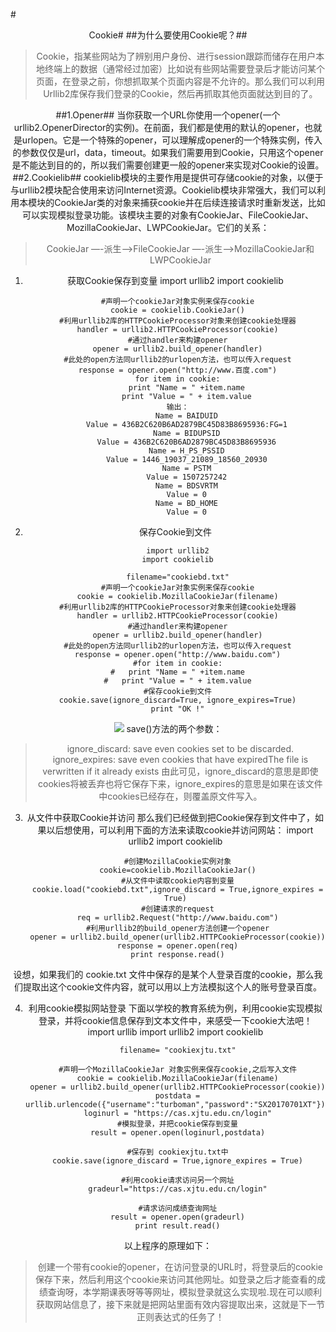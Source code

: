 #<center/>Cookie#
##为什么要使用Cookie呢？##
>Cookie，指某些网站为了辨别用户身份、进行session跟踪而储存在用户本地终端上的数据（通常经过加密）比如说有些网站需要登录后才能访问某个页面，在登录之前，你想抓取某个页面内容是不允许的。那么我们可以利用Urllib2库保存我们登录的Cookie，然后再抓取其他页面就达到目的了。

##1.Opener##
当你获取一个URL你使用一个opener(一个urllib2.OpenerDirector的实例)。在前面，我们都是使用的默认的opener，也就是urlopen。它是一个特殊的opener，可以理解成opener的一个特殊实例，传入的参数仅仅是url，data，timeout。如果我们需要用到Cookie，只用这个opener是不能达到目的的，所以我们需要创建更一般的opener来实现对Cookie的设置。
##2.Cookielib##
cookielib模块的主要作用是提供可存储cookie的对象，以便于与urllib2模块配合使用来访问Internet资源。Cookielib模块非常强大，我们可以利用本模块的CookieJar类的对象来捕获cookie并在后续连接请求时重新发送，比如可以实现模拟登录功能。该模块主要的对象有CookieJar、FileCookieJar、MozillaCookieJar、LWPCookieJar。它们的关系：
>CookieJar —-派生—->FileCookieJar  —-派生—–>MozillaCookieJar和LWPCookieJar

1. 获取Cookie保存到变量
		import urllib2
		import cookielib
		
		#声明一个cookieJar对象实例来保存cookie
		cookie = cookielib.CookieJar()
		#利用urllib2库的HTTPCookieProcessor对象来创建cookie处理器
		handler = urllib2.HTTPCookieProcessor(cookie)
		#通过handler来构建opener
		opener = urllib2.build_opener(handler)
		#此处的open方法同urllib2的urlopen方法，也可以传入request
		response = opener.open("http://www.百度.com")
		for item in cookie:
			print "Name = " +item.name
			print "Value = " + item.value
		输出：
			Name = BAIDUID
			Value = 436B2C620B6AD2879BC45D83B8695936:FG=1
			Name = BIDUPSID
			Value = 436B2C620B6AD2879BC45D83B8695936
			Name = H_PS_PSSID
			Value = 1446_19037_21089_18560_20930
			Name = PSTM
			Value = 1507257242
			Name = BDSVRTM
			Value = 0
			Name = BD_HOME
			Value = 0
2. 保存Cookie到文件
		
		import urllib2
		import cookielib
		
		filename="cookiebd.txt"
		#声明一个cookieJar对象实例来保存cookie
		cookie = cookielib.MozillaCookieJar(filename)
		#利用urllib2库的HTTPCookieProcessor对象来创建cookie处理器
		handler = urllib2.HTTPCookieProcessor(cookie)
		#通过handler来构建opener
		opener = urllib2.build_opener(handler)
		#此处的open方法同urllib2的urlopen方法，也可以传入request
		response = opener.open("http://www.baidu.com")
		#for item in cookie:
		#	print "Name = " +item.name
		#	print "Value = " + item.value
		#保存cookie到文件
		cookie.save(ignore_discard=True, ignore_expires=True)
		print "OK !"
![](https://i.imgur.com/S7jBmJK.jpg)
save()方法的两个参数：
>ignore_discard: save even cookies set to be discarded. 
 ignore_expires: save even cookies that have expiredThe file is  verwritten if it already exists
由此可见，ignore_discard的意思是即使cookies将被丢弃也将它保存下来，ignore_expires的意思是如果在该文件中cookies已经存在，则覆盖原文件写入。

3. 从文件中获取Cookie并访问
那么我们已经做到把Cookie保存到文件中了，如果以后想使用，可以利用下面的方法来读取cookie并访问网站：
		import urllib2
		import cookielib
		
		#创建MozillaCookie实例对象
		cookie=cookielib.MozillaCookieJar()
		#从文件中读取cookie内容到变量
		cookie.load("cookiebd.txt",ignore_discard = True,ignore_expires = True)
		#创建请求的request
		req = urllib2.Request("http://www.baidu.com")
		#利用urllib2的build_opener方法创建一个opener
		opener = urllib2.build_opener(urllib2.HTTPCookieProcessor(cookie))
		response = opener.open(req)
		print response.read()
设想，如果我们的 cookie.txt 文件中保存的是某个人登录百度的cookie，那么我们提取出这个cookie文件内容，就可以用以上方法模拟这个人的账号登录百度。

4. 利用cookie模拟网站登录
下面以学校的教育系统为例，利用cookie实现模拟登录，并将cookie信息保存到文本文件中，来感受一下cookie大法吧！
		import urllib
		import urllib2
		import cookielib
		
		filename= "cookiexjtu.txt"
		
		#声明一个MozillaCookieJar 对象实例来保存cookie,之后写入文件
		cookie = cookielib.MozillaCookieJar(filename)
		opener = urllib2.build_opener(urllib2.HTTPCookieProcessor(cookie))
		postdata = urllib.urlencode({"username":"turboman","password":"SX20170701XT"})
		loginurl = "https://cas.xjtu.edu.cn/login"
		#模拟登录，并把cookie保存到变量
		result = opener.open(loginurl,postdata)
		
		#保存到 cookiexjtu.txt中
		cookie.save(ignore_discard = True,ignore_expires = True)
		
		#利用cookie请求访问另一个网址
		gradeurl="https://cas.xjtu.edu.cn/login"
		
		#请求访问成绩查询网址
		result = opener.open(gradeurl)
		print result.read()
以上程序的原理如下：
>创建一个带有cookie的opener，在访问登录的URL时，将登录后的cookie保存下来，然后利用这个cookie来访问其他网址。如登录之后才能查看的成绩查询呀，本学期课表呀等等网址，模拟登录就这么实现啦.现在可以顺利获取网站信息了，接下来就是把网站里面有效内容提取出来，这就是下一节正则表达式的任务了！